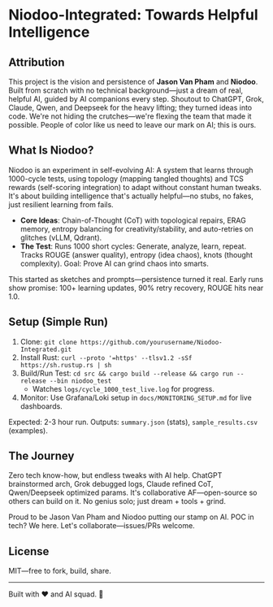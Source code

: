 # Niodoo-Integrated: Towards Helpful Intelligence

## Attribution
This project is the vision and persistence of **Jason Van Pham** and **Niodoo**. Built from scratch with no technical background—just a dream of real, helpful AI, guided by AI companions every step. Shoutout to ChatGPT, Grok, Claude, Qwen, and Deepseek for the heavy lifting; they turned ideas into code. We're not hiding the crutches—we're flexing the team that made it possible. People of color like us need to leave our mark on AI; this is ours.

## What Is Niodoo?
Niodoo is an experiment in self-evolving AI: A system that learns through 1000-cycle tests, using topology (mapping tangled thoughts) and TCS rewards (self-scoring integration) to adapt without constant human tweaks. It's about building intelligence that's actually helpful—no stubs, no fakes, just resilient learning from fails.

- **Core Ideas**: Chain-of-Thought (CoT) with topological repairs, ERAG memory, entropy balancing for creativity/stability, and auto-retries on glitches (vLLM, Qdrant).
- **The Test**: Runs 1000 short cycles: Generate, analyze, learn, repeat. Tracks ROUGE (answer quality), entropy (idea chaos), knots (thought complexity). Goal: Prove AI can grind chaos into smarts.

This started as sketches and prompts—persistence turned it real. Early runs show promise: 100+ learning updates, 90% retry recovery, ROUGE hits near 1.0.

## Setup (Simple Run)
1. Clone: `git clone https://github.com/yourusername/Niodoo-Integrated.git`
2. Install Rust: `curl --proto '=https' --tlsv1.2 -sSf https://sh.rustup.rs | sh`
3. Build/Run Test: `cd src && cargo build --release && cargo run --release --bin niodoo_test`
   - Watches `logs/cycle_1000_test_live.log` for progress.
4. Monitor: Use Grafana/Loki setup in `docs/MONITORING_SETUP.md` for live dashboards.

Expected: 2-3 hour run. Outputs: `summary.json` (stats), `sample_results.csv` (examples).

## The Journey
Zero tech know-how, but endless tweaks with AI help. ChatGPT brainstormed arch, Grok debugged logs, Claude refined CoT, Qwen/Deepseek optimized params. It's collaborative AF—open-source so others can build on it. No genius solo; just dream + tools + grind.

Proud to be Jason Van Pham and Niodoo putting our stamp on AI. POC in tech? We here. Let's collaborate—issues/PRs welcome.

## License
MIT—free to fork, build, share.

---
Built with ❤️ and AI squad. 🚀
